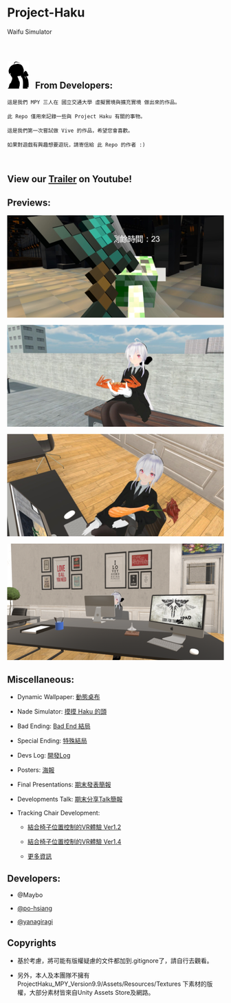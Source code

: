 # Project-Haku

Waifu Simulator

<br />

## <img src=./img/logo.png width=50px> <span style="margin: 10px">From Developers:</span>
    
    這是我們 MPY 三人在 國立交通大學 虛擬實境與擴充實境 做出來的作品。
    
    此 Repo 僅用來記錄一些與 Project Haku 有關的事物。

    這是我們第一次嘗試做 Vive 的作品，希望您會喜歡。

    如果對遊戲有興趣想要遊玩，請寄信給 此 Repo 的作者 :)
    

<br />


## View our [Trailer](https://www.youtube.com/watch?v=Vj7PAP1cIOU) on Youtube!

## Previews:

![](img/ScreenShots/2.jpg)

![](img/ScreenShots/3.jpg)

![](img/ScreenShots/4.jpg)

![](img/ScreenShots/1.png)

## Miscellaneous: 

- Dynamic Wallpaper: [動態桌布](https://github.com/yanagiragi/Project-Haku-Desktop)

- Nade Simulator: [摸摸 Haku 的頭](https://www.youtube.com/watch?v=V1dpIXxIdb8)

- Bad Ending: [Bad End 結局](https://www.youtube.com/watch?v=D1lnX2RnciM)

- Special Ending: [特殊結局](https://www.youtube.com/watch?v=oj4GpHLmK6Y)

- Devs Log: [開發Log](https://github.com/yanagiragi/ProjectHaku_UpdateList)

- Posters: [海報](/pdf/Haku%20Poster.pdf)

- Final Presentations: [期末發表簡報](/pdf/Final%20Presentation.pdf)

- Developments Talk: [期末分享Talk簡報](/pdf/Project%20Haku%20Development.pdf)

- Tracking Chair Development: 

    - [結合椅子位置控制的VR體驗 Ver1.2](https://www.youtube.com/watch?v=k1UfKd3QSJs)
    
    - [結合椅子位置控制的VR體驗 Ver1.4](https://www.youtube.com/watch?v=B4Py3Erextg)
    
    - [更多資訊](https://yanagiragi.wordpress.com/2017/03/18/%E8%88%87%E8%80%81%E5%A9%86%E4%B8%80%E8%B5%B7%E7%9C%8B%E5%A4%95%E9%99%BD-in-vive/)

## Developers:

- @Maybo

- [@po-hsiang](https://github.com/po-hsiang)

- [@yanagiragi](https://github.com/yanagiragi)

## Copyrights

- 基於考慮，將可能有版權疑慮的文件都加到.gitignore了，請自行去觀看。

- 另外，本人及本團隊不擁有 ProjectHaku_MPY_Version9.9/Assets/Resources/Textures 下素材的版權，大部分素材皆來自Unity Assets Store及網路。
